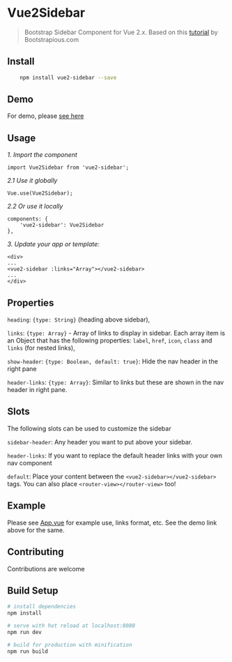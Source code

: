# Vue2Sidebar
> Bootstrap Sidebar Component for Vue 2.x. Based on this [tutorial](https://bootstrapious.com/p/bootstrap-sidebar) by Bootstrapious.com

## Install

``` bash
    npm install vue2-sidebar --save
```

## Demo

For demo, please [see here](https://jsfiddle.net/superasn/mn8g1eud/) 

## Usage

*1\. Import the component*

```
import Vue2Sidebar from 'vue2-sidebar';
```

*2\.1 Use it globally*

```
Vue.use(Vue2Sidebar);
```

*2\.2 Or use it locally*

```
components: {
    'vue2-sidebar': Vue2Sidebar
},
```

*3\. Update your app or template:*
```
<div>
...
<vue2-sidebar :links="Array"></vue2-sidebar>
...
</div>
```

## Properties

 `heading`: `{type: String}` (heading above sidebar),
            
`links`: `{type: Array}` - Array of links to display in sidebar. Each array item is an Object that has the following properties: `label`, `href`, `icon`, `class` and `links` (for nested links),
            
`show-header`: `{type: Boolean, default: true}`: Hide the nav header in the right pane

`header-links`: `{type: Array}`: Similar to links but these are shown in the nav header in right pane.

## Slots

The following slots can be used to customize the sidebar

`sidebar-header`: Any header you want to put above your sidebar.

`header-links`: If you want to replace the default header links with your own nav component

`default`: Place your content between the `<vue2-sidebar></vue2-sidebar>` tags. You can also place `<router-view></router-view>` too!

## Example

Please see [App.vue](examples/App.vue) for example use, links format, etc. See the demo link above for the same.

## Contributing
Contributions are welcome

## Build Setup

``` bash
# install dependencies
npm install

# serve with hot reload at localhost:8080
npm run dev

# build for production with minification
npm run build
```

